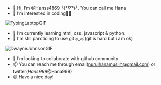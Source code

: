 - 👋 Hi, I’m @Hanss4869 ╰(*°▽°*)╯. You can call me Hana
- 👀 I’m interested in coding👩‍💻

![TypingLaptopGIF](https://user-images.githubusercontent.com/107233338/189559997-843bd712-d925-4973-b31e-705fe6106c83.gif)

- 🌱 I’m currently learning html, css, javascript & python.
- 📑 I'm still parcticing to use git ಥ_ಥ (git is hard but i am ok)

![DwayneJohnsonGIF](https://user-images.githubusercontent.com/107233338/189560193-ae892c6f-bba7-4bbb-9568-220055f501af.gif)


- 💞️ I’m looking to collaborate with github community
- 📫 You can reach me through email(nurulhanamuslih@gmail.com) or twitter(_Hans999_@Hana999)
- 😊 Have a nice day!

<!---
Hanss4869/Hanss4869 is a ✨ special ✨ repository because its `README.md` (this file) appears on your GitHub profile.
You can click the Preview link to take a look at your changes.
--->
